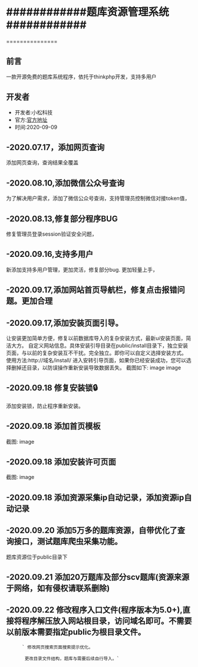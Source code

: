 # ############题库资源管理系统############
===============
## 前言

一款开源免费的题库系统程序，依托于thinkphp开发，支持多用户
## 开发者
* 开发者:小松科技
* 官方:[官方地址](http://zy.xskj.store)
* 时间:2020-09-09
## -2020.07.17，添加网页查询

添加网页查询，查询结果全覆盖

## -2020.08.10,添加微信公众号查询

为了解决用户需求，添加了微信公众号查询，支持管理员控制微信对接token值，

## -2020.08.13,修复部分程序BUG

修复管理员登录session验证安全问题，

## -2020.09.16,支持多用户

新添加支持多用户管理，更加灵活，修复部分bug. 更加轻量上手，

## -2020.09.17,添加网站首页导航栏，修复点击报错问题。更加合理

## -2020.09.17,添加安装页面引导。

让安装更加简单方便，修复以前数据库导入的复杂安装方式，最新ui安装页面，简洁大方。 自定义网站信息。具体安装引导目录在public/install目录下，独立安装页面，与以前的复杂安装互不干扰。完全独立。即你可以自定义选择安装方式。 使用方法:http://域名/install/ 进入安转引导页面，如果你已经安装成功，您可以选择删掉还目录，以防误操作重新安装导致数据丢失。 截图如下: image image

## -2020.09.18 修复安装锁🔒

添加安装锁，防止程序重新安装。
## -2020.09.18 添加首页模板

截图: image

## -2020.09.18 添加安装许可页面

截图: image

## -2020.09.18 添加资源采集ip自动记录，添加资源ip自动记录

## -2020.09.20 添加5万多的题库资源，自带优化了查询接口，测试题库爬虫采集功能。

题库资源位于public目录下

## -2020.09.21 添加20万题库及部分scv题库(资源来源于网络，如有侵权请联系删除)

## -2020.09.22 修改程序入口文件(程序版本为5.0+),直接将程序解压放入网站根目录，访问域名即可。不需要以前版本需要指定public为根目录文件。

          ` 修改网页搜索页面搜索提示优化。

           更改目录文件结构，题库与需要后续自行导入。`
